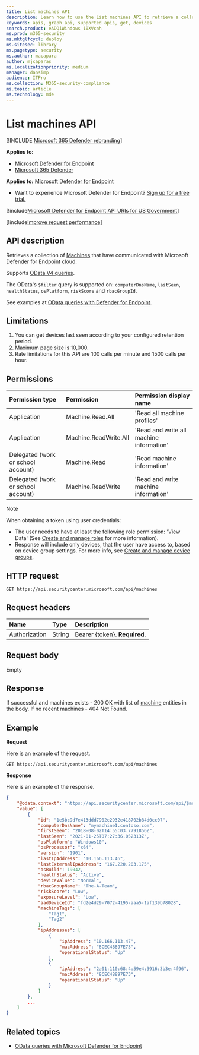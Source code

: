 ```yaml
---
title: List machines API
description: Learn how to use the List machines API to retrieve a collection of machines that have communicated with Microsoft Defender ATP cloud.
keywords: apis, graph api, supported apis, get, devices
search.product: eADQiWindows 10XVcnh
ms.prod: m365-security
ms.mktglfcycl: deploy
ms.sitesec: library
ms.pagetype: security
ms.author: macapara
author: mjcaparas
ms.localizationpriority: medium
manager: dansimp
audience: ITPro
ms.collection: M365-security-compliance
ms.topic: article
ms.technology: mde
---
```


# List machines API

[!INCLUDE [Microsoft 365 Defender rebranding](../../includes/microsoft-defender.md)]

**Applies to:**
- [Microsoft Defender for Endpoint](https://go.microsoft.com/fwlink/p/?linkid=2146631)
- [Microsoft 365 Defender](https://go.microsoft.com/fwlink/?linkid=2118804)

**Applies to:** [Microsoft Defender for Endpoint](https://go.microsoft.com/fwlink/?linkid=2154037)

- Want to experience Microsoft Defender for Endpoint? [Sign up for a free trial.](https://www.microsoft.com/microsoft-365/windows/microsoft-defender-atp?ocid=docs-wdatp-exposedapis-abovefoldlink) 

[!include[Microsoft Defender for Endpoint API URIs for US Government](../../includes/microsoft-defender-api-usgov.md)]

[!include[Improve request performance](../../includes/improve-request-performance.md)]

## API description
Retrieves a collection of [Machines](machine.md) that have communicated with  Microsoft Defender for Endpoint cloud.

Supports [OData V4 queries](https://www.odata.org/documentation/).

The OData's `$filter` query is supported on: `computerDnsName`, `lastSeen`, `healthStatus`, `osPlatform`, `riskScore` and `rbacGroupId`.

See examples at [OData queries with Defender for Endpoint](exposed-apis-odata-samples.md).


## Limitations
1. You can get devices last seen according to your configured retention period.
2. Maximum page size is 10,000.
3. Rate limitations for this API are 100 calls per minute and 1500 calls per hour. 


## Permissions

Permission type |	Permission	|	Permission display name
:---|:---|:---
Application |	Machine.Read.All |	'Read all machine profiles'
Application |	Machine.ReadWrite.All |	'Read and write all machine information'
Delegated (work or school account) | Machine.Read | 'Read machine information'
Delegated (work or school account) | Machine.ReadWrite | 'Read and write machine information'

>[!Note]
> When obtaining a token using user credentials:
>- The user needs to have at least the following role permission: 'View Data' (See [Create and manage roles](user-roles.md) for more information).
>- Response will include only devices, that the user have access to, based on device group settings. For more info, see [Create and manage device groups](machine-groups.md).

## HTTP request

```http
GET https://api.securitycenter.microsoft.com/api/machines
```

## Request headers

Name | Type | Description
:---|:---|:---
Authorization | String | Bearer {token}. **Required**.


## Request body
Empty

## Response
If successful and machines exists - 200 OK with list of [machine](machine.md) entities in the body. If no recent machines - 404 Not Found.


## Example

**Request**

Here is an example of the request.

```http
GET https://api.securitycenter.microsoft.com/api/machines
```

**Response**

Here is an example of the response.

```json
{
    "@odata.context": "https://api.securitycenter.microsoft.com/api/$metadata#Machines",
    "value": [
        {
			"id": "1e5bc9d7e413ddd7902c2932e418702b84d0cc07",
			"computerDnsName": "mymachine1.contoso.com",
			"firstSeen": "2018-08-02T14:55:03.7791856Z",
			"lastSeen": "2021-01-25T07:27:36.052313Z",
			"osPlatform": "Windows10",
			"osProcessor": "x64",
			"version": "1901",
			"lastIpAddress": "10.166.113.46",
			"lastExternalIpAddress": "167.220.203.175",
			"osBuild": 19042,
			"healthStatus": "Active",
			"deviceValue": "Normal",
			"rbacGroupName": "The-A-Team",
			"riskScore": "Low",
			"exposureLevel": "Low",
			"aadDeviceId": "fd2e4d29-7072-4195-aaa5-1af139b78028",
			"machineTags": [
				"Tag1",
				"Tag2"
			],
			"ipAddresses": [
				{
					"ipAddress": "10.166.113.47",
					"macAddress": "8CEC4B897E73",
					"operationalStatus": "Up"
				},
				{
					"ipAddress": "2a01:110:68:4:59e4:3916:3b3e:4f96",
					"macAddress": "8CEC4B897E73",
					"operationalStatus": "Up"
				}
			]
		},
		...
    ]
}
```

## Related topics
- [OData queries with Microsoft Defender for Endpoint](exposed-apis-odata-samples.md)
